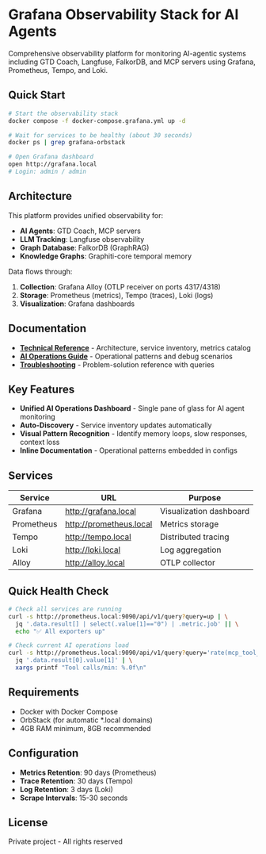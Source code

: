# Grafana Observability Stack for AI Agents

Comprehensive observability platform for monitoring AI-agentic systems including GTD Coach, Langfuse, FalkorDB, and MCP servers using Grafana, Prometheus, Tempo, and Loki.

## Quick Start

```bash
# Start the observability stack
docker compose -f docker-compose.grafana.yml up -d

# Wait for services to be healthy (about 30 seconds)
docker ps | grep grafana-orbstack

# Open Grafana dashboard
open http://grafana.local
# Login: admin / admin
```

## Architecture

This platform provides unified observability for:
- **AI Agents**: GTD Coach, MCP servers
- **LLM Tracking**: Langfuse observability
- **Graph Database**: FalkorDB (GraphRAG)
- **Knowledge Graphs**: Graphiti-core temporal memory

Data flows through:
1. **Collection**: Grafana Alloy (OTLP receiver on ports 4317/4318)
2. **Storage**: Prometheus (metrics), Tempo (traces), Loki (logs)
3. **Visualization**: Grafana dashboards

## Documentation

- **[Technical Reference](docs/dev/README.md)** - Architecture, service inventory, metrics catalog
- **[AI Operations Guide](docs/user/AI-OPERATIONS-GUIDE.md)** - Operational patterns and debug scenarios
- **[Troubleshooting](docs/user/TROUBLESHOOTING.md)** - Problem-solution reference with queries

## Key Features

- **Unified AI Operations Dashboard** - Single pane of glass for AI agent monitoring
- **Auto-Discovery** - Service inventory updates automatically
- **Visual Pattern Recognition** - Identify memory loops, slow responses, context loss
- **Inline Documentation** - Operational patterns embedded in configs

## Services

| Service | URL | Purpose |
|---------|-----|---------|
| Grafana | http://grafana.local | Visualization dashboard |
| Prometheus | http://prometheus.local | Metrics storage |
| Tempo | http://tempo.local | Distributed tracing |
| Loki | http://loki.local | Log aggregation |
| Alloy | http://alloy.local | OTLP collector |

## Quick Health Check

```bash
# Check all services are running
curl -s http://prometheus.local:9090/api/v1/query?query=up | \
  jq '.data.result[] | select(.value[1]=="0") | .metric.job' || \
  echo "✅ All exporters up"

# Check current AI operations load
curl -s http://prometheus.local:9090/api/v1/query?query='rate(mcp_tool_invocations_total[1m])' | \
  jq '.data.result[0].value[1]' | \
  xargs printf "Tool calls/min: %.0f\n"
```

## Requirements

- Docker with Docker Compose
- OrbStack (for automatic *.local domains)
- 4GB RAM minimum, 8GB recommended

## Configuration

- **Metrics Retention**: 90 days (Prometheus)
- **Trace Retention**: 30 days (Tempo)
- **Log Retention**: 3 days (Loki)
- **Scrape Intervals**: 15-30 seconds

## License

Private project - All rights reserved
